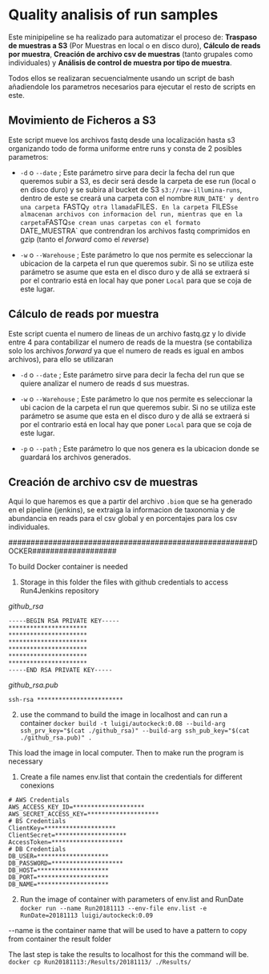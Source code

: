 # Quality analisis of run samples

Este minipipeline se ha realizado para automatizar el proceso de: **Traspaso de muestras a S3** (Por Muestras en local o en disco duro), **Cálculo de reads por muestra**, **Creación de archivo csv de muestras** (tanto grupales como individuales) y **Análisis de control de muestra por tipo de muestra**.

Todos ellos se realizaran secuencialmente usando un script de bash añadiendole los parametros necesarios para ejecutar el resto de scripts en este.

## Movimiento de Ficheros a S3


Este script mueve los archivos fastq desde una localización hasta s3 organizando todo de forma uniforme entre runs y consta de 2 posibles parametros:

- `-d` o `--date` ; Este parámetro sirve para decir la fecha del run que queremos subir a S3, es decir será desde la carpeta de ese run (local o en disco duro) y se subira al bucket de S3 `s3://raw-illumina-runs`, dentro de este se creará una carpeta con el nombre `RUN_DATE' y dentro una carpeta `FASTQ` y otra llamada `FILES`. En la carpeta `FILES` se almacenan archivos con informacion del run, mientras que en la carpeta `FASTQ`se crean unas carpetas con el formato `DATE_MUESTRA` que contrendran los archivos fastq comprimidos en gzip (tanto el *forward* como el *reverse*)

- `-w` o `--Warehouse` ; Este parámetro lo que nos permite es seleccionar la ubicacion de la carpeta el run que queremos subir. Si no se utiliza este parámetro se asume que esta en el disco duro y de allá se extraerá si por el contrario está en local hay que poner `Local` para que se coja de este lugar.

## Cálculo de reads por muestra

Este script cuenta el numero de lineas de un archivo fastq.gz y lo divide entre 4 para contabilizar el numero de reads de la muestra (se contabiliza solo los archivos *forward* ya que el numero de reads es igual en ambos archivos), para ello se utilizaran 

- `-d` o `--date` ; Este parámetro sirve para decir la fecha del run que se quiere analizar el numero de reads d sus muestras.

- `-w` o `--Warehouse` ; Este parámetro lo que nos permite es seleccionar la ubi
cacion de la carpeta el run que queremos subir. Si no se utiliza este parámetro se asume que esta en el disco duro y de allá se extraerá si por el contrario está en local hay que poner `Local` para que se coja de este lugar.

- `-p` o `--path` ; Este parámetro lo que nos genera es la ubicacion donde se guardará los archivos generados.

## Creación de archivo csv de muestras

Aqui lo que haremos es que a partir del archivo `.biom` que se ha generado en el pipeline (jenkins), se extraiga la informacion de taxonomia y de abundancia en reads para el csv global y en porcentajes para los csv individuales.




#######################################################DOCKER###################

To build Docker container is needed 
1. Storage in this folder the files with github credentials to access Run4Jenkins repository

*github_rsa*
```
-----BEGIN RSA PRIVATE KEY-----
**********************
**********************
**********************
**********************
**********************
**********************
-----END RSA PRIVATE KEY-----

```
*github_rsa.pub*
```
ssh-rsa ************************
```
2. use the command to build the image in localhost and can run a container
 `docker build -t luigi/autockeck:0.08 --build-arg ssh_prv_key="$(cat ./github_rsa)" --build-arg ssh_pub_key="$(cat ./github_rsa.pub)" .`

This load the image in local computer. Then to make run the program is necessary

1. Create a file names env.list that contain the credentials for different conexions
```
# AWS Credentials
AWS_ACCESS_KEY_ID=********************
AWS_SECRET_ACCESS_KEY=********************
# BS Credentials
ClientKey=********************
ClientSecret=********************
AccessToken=********************
# DB Credentials
DB_USER=********************
DB_PASSWORD=********************
DB_HOST=********************
DB_PORT=********************
DB_NAME=********************

```
2. Run the image of container with parameters of env.list and RunDate
 `docker run --name Run20181113 --env-file env.list -e RunDate=20181113 luigi/autockeck:0.09`

--name is the container name that will be used to have a pattern to copy from container the result folder

The last step is take the results to localhost for this the command will be.
`docker cp Run20181113:/Results/20181113/ ./Results/`
